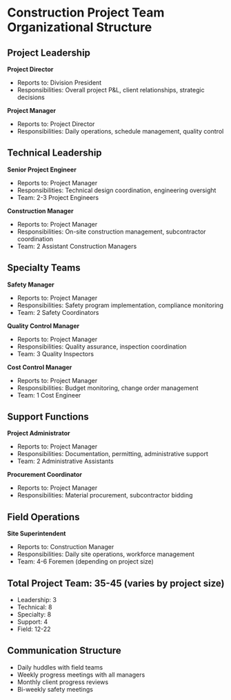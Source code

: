 # Construction Project Team Organizational Structure

## Project Leadership
**Project Director**
- Reports to: Division President
- Responsibilities: Overall project P&L, client relationships, strategic decisions

**Project Manager**
- Reports to: Project Director
- Responsibilities: Daily operations, schedule management, quality control

## Technical Leadership
**Senior Project Engineer**
- Reports to: Project Manager
- Responsibilities: Technical design coordination, engineering oversight
- Team: 2-3 Project Engineers

**Construction Manager**
- Reports to: Project Manager
- Responsibilities: On-site construction management, subcontractor coordination
- Team: 2 Assistant Construction Managers

## Specialty Teams
**Safety Manager**
- Reports to: Project Manager
- Responsibilities: Safety program implementation, compliance monitoring
- Team: 2 Safety Coordinators

**Quality Control Manager**
- Reports to: Project Manager
- Responsibilities: Quality assurance, inspection coordination
- Team: 3 Quality Inspectors

**Cost Control Manager**
- Reports to: Project Manager
- Responsibilities: Budget monitoring, change order management
- Team: 1 Cost Engineer

## Support Functions
**Project Administrator**
- Reports to: Project Manager
- Responsibilities: Documentation, permitting, administrative support
- Team: 2 Administrative Assistants

**Procurement Coordinator**
- Reports to: Project Manager
- Responsibilities: Material procurement, subcontractor bidding

## Field Operations
**Site Superintendent**
- Reports to: Construction Manager
- Responsibilities: Daily site operations, workforce management
- Team: 4-6 Foremen (depending on project size)

## Total Project Team: 35-45 (varies by project size)
- Leadership: 3
- Technical: 8
- Specialty: 8
- Support: 4
- Field: 12-22

## Communication Structure
- Daily huddles with field teams
- Weekly progress meetings with all managers
- Monthly client progress reviews
- Bi-weekly safety meetings